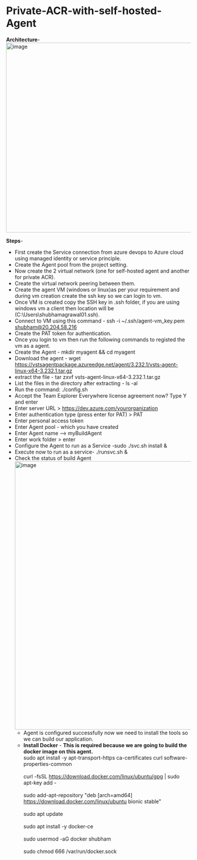 # Private-ACR-with-self-hosted-Agent
**Architecture**-
<img width="517" alt="image" src="https://github.com/shubhamagrawal17/Private-ACR-with-self-hosted-Agent/assets/24695227/e17f44f4-9a5f-40a1-8172-ae7131d4b162">


**Steps**-
-  First create the Service connection from azure devops to Azure cloud using managed identity or service principle.
-  Create the Agent pool from the project setting.
-  Now create the 2 virtual network (one for self-hosted agent and another for private ACR).
-  Create the virtual network peering between them.
-  Create the agent VM (windows or linux)as per your requirement and during vm creation create the ssh key so we can login to vm.
-  Once VM is created copy the SSH key in .ssh folder, if you are using windows vm a client then location will be (C:\Users\shubhamagrawal01\.ssh).
-  Connect to VM using this command - ssh -i ~/.ssh/agent-vm_key.pem shubham@20.204.58.216
-  Create the PAT token for authentication.
-  Once you login to vm then run the following commands to registed the vm as a agent.
-  Create the Agent - mkdir myagent && cd myagent
-  Download the agent - wget https://vstsagentpackage.azureedge.net/agent/3.232.1/vsts-agent-linux-x64-3.232.1.tar.gz
-  extract the file - tar zxvf vsts-agent-linux-x64-3.232.1.tar.gz
-  List the files in the directory after extracting - ls -al
-  Run the command: ./config.sh
-  Accept the Team Explorer Everywhere license agreement now? Type Y and enter
-  Enter server URL > https://dev.azure.com/yourorganization
-  Enter authentication type (press enter for PAT) > PAT
- Enter personal access token
- Enter Agent pool - which you have created 
- Enter Agent name --> myBuildAgent
- Enter work folder > enter
- Configure the Agent to run as a Service -sudo ./svc.sh install &
- Execute now to run as a service- ./runsvc.sh &
- Check the status of build Agent
  <img width="731" alt="image" src="https://github.com/shubhamagrawal17/Private-ACR-with-self-hosted-Agent/assets/24695227/ca8790d1-4e47-4897-ba40-fa407b4e2b72">
  - Agent is configured successfully now we need to install the tools so we can build our application.
  - **Install Docker** - **This is required because we are going to build the docker image on this agent.**
            <br/>sudo apt install -y apt-transport-https ca-certificates curl software-properties-common<br/>
            <br/>curl -fsSL https://download.docker.com/linux/ubuntu/gpg | sudo apt-key add -<br/>
            <br/> sudo add-apt-repository "deb [arch=amd64] https://download.docker.com/linux/ubuntu bionic stable"<br/>
            <br/>sudo apt update<br/>
            <br/>sudo apt install -y docker-ce<br/>
            <br/>sudo usermod -aG docker shubham<br/>
            <br/>sudo chmod 666 /var/run/docker.sock<br/>

